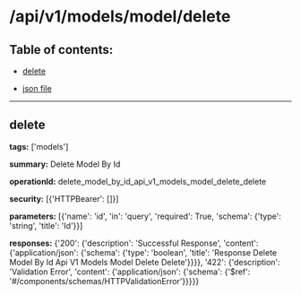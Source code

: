# /api/v1/models/model/delete

## Table of contents:
- [delete](#delete)

- [json file](./_api_v1_models_model_delete.json)

---
<a name="delete"></a>
## delete

**tags:** ['models']

**summary:** Delete Model By Id

**operationId:** delete_model_by_id_api_v1_models_model_delete_delete

**security:** [{'HTTPBearer': []}]

**parameters:** [{'name': 'id', 'in': 'query', 'required': True, 'schema': {'type': 'string', 'title': 'Id'}}]

**responses:** {'200': {'description': 'Successful Response', 'content': {'application/json': {'schema': {'type': 'boolean', 'title': 'Response Delete Model By Id Api V1 Models Model Delete Delete'}}}}, '422': {'description': 'Validation Error', 'content': {'application/json': {'schema': {'$ref': '#/components/schemas/HTTPValidationError'}}}}}


